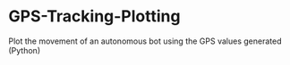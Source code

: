 # GPS-Tracking-Plotting
Plot the movement of an autonomous bot using the GPS values generated (Python)
